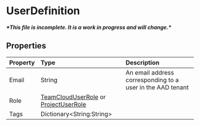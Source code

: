 # UserDefinition

***\*This file is incomplete. It is a work in progress and will change.\****

## Properties

| Property | Type   | Description |
|:---------|:-------|:------------|
| Email    | String | An email address corresponding to a user in the AAD tenant |
| Role     | [TeamCloudUserRole](User.md#teamclouduserrole) or [ProjectUserRole](User.md#projectuserrole) | |
| Tags     | Dictionary\<String:String\> | |
